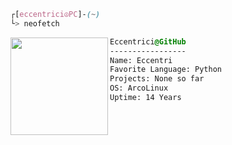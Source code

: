 

  
```css
┌[eccentrici☮PC]-(~)
└> neofetch   
```
<div style="display:block;text-align:left"><a href="https://wiki.archlinux.org/" imageanchor="1"><img align="left" src="https://external-content.duckduckgo.com/iu/?u=https%3A%2F%2Fwiki.installgentoo.com%2Fimages%2Ff%2Ff9%2FArch-linux-logo.png&f=1&nofb=1" border="0" style="width:156px;">
  
  ```css
  Eccentrici@GitHub
  -----------------
  Name: Eccentri
  Favorite Language: Python
  Projects: None so far
  OS: ArcoLinux  
  Uptime: 14 Years
  ```


</div>


